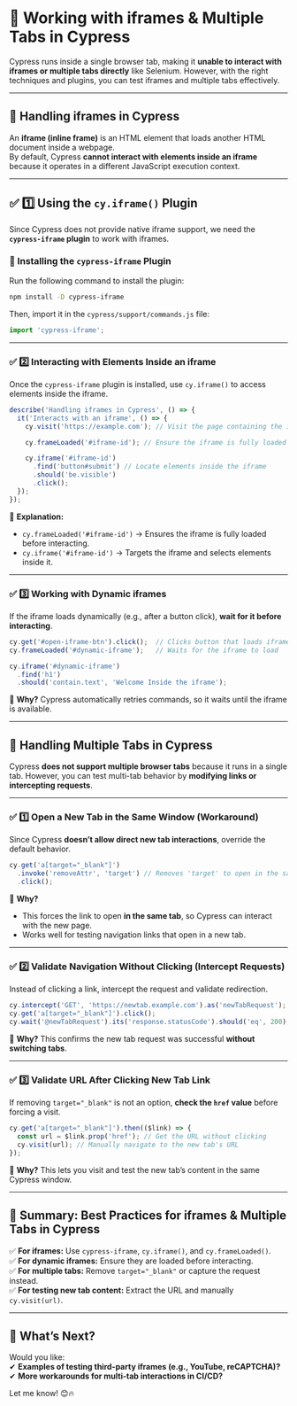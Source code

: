 # **📌 Working with iframes & Multiple Tabs in Cypress**  
Cypress runs inside a single browser tab, making it **unable to interact with iframes or multiple tabs directly** like Selenium. However, with the right techniques and plugins, you can test iframes and multiple tabs effectively.

---

## **🔹 Handling iframes in Cypress**  
An **iframe (inline frame)** is an HTML element that loads another HTML document inside a webpage.  
By default, Cypress **cannot interact with elements inside an iframe** because it operates in a different JavaScript execution context.  

---

## **✅ 1️⃣ Using the `cy.iframe()` Plugin**  
Since Cypress does not provide native iframe support, we need the **`cypress-iframe` plugin** to work with iframes.

### **🔧 Installing the `cypress-iframe` Plugin**  
Run the following command to install the plugin:  

```sh
npm install -D cypress-iframe
```

Then, import it in the `cypress/support/commands.js` file:  

```javascript
import 'cypress-iframe';
```

---

### **✅ 2️⃣ Interacting with Elements Inside an iframe**
Once the `cypress-iframe` plugin is installed, use `cy.iframe()` to access elements inside the iframe.

```javascript
describe('Handling iframes in Cypress', () => {
  it('Interacts with an iframe', () => {
    cy.visit('https://example.com'); // Visit the page containing the iframe

    cy.frameLoaded('#iframe-id'); // Ensure the iframe is fully loaded

    cy.iframe('#iframe-id')
      .find('button#submit') // Locate elements inside the iframe
      .should('be.visible')
      .click();
  });
});
```

📌 **Explanation:**  
- `cy.frameLoaded('#iframe-id')` → Ensures the iframe is fully loaded before interacting.  
- `cy.iframe('#iframe-id')` → Targets the iframe and selects elements inside it.  

---

### **✅ 3️⃣ Working with Dynamic iframes**  
If the iframe loads dynamically (e.g., after a button click), **wait for it before interacting**.

```javascript
cy.get('#open-iframe-btn').click();  // Clicks button that loads iframe
cy.frameLoaded('#dynamic-iframe');   // Waits for the iframe to load

cy.iframe('#dynamic-iframe')
  .find('h1')
  .should('contain.text', 'Welcome Inside the iframe');
```

📌 **Why?** Cypress automatically retries commands, so it waits until the iframe is available.

---

## **🔹 Handling Multiple Tabs in Cypress**  
Cypress **does not support multiple browser tabs** because it runs in a single tab. However, you can test multi-tab behavior by **modifying links or intercepting requests**.

---

### **✅ 1️⃣ Open a New Tab in the Same Window (Workaround)**  
Since Cypress **doesn’t allow direct new tab interactions**, override the default behavior.

```javascript
cy.get('a[target="_blank"]')
  .invoke('removeAttr', 'target') // Removes 'target' to open in the same tab
  .click();
```

📌 **Why?**  
- This forces the link to open **in the same tab**, so Cypress can interact with the new page.  
- Works well for testing navigation links that open in a new tab.

---

### **✅ 2️⃣ Validate Navigation Without Clicking (Intercept Requests)**  
Instead of clicking a link, intercept the request and validate redirection.

```javascript
cy.intercept('GET', 'https://newtab.example.com').as('newTabRequest');
cy.get('a[target="_blank"]').click();
cy.wait('@newTabRequest').its('response.statusCode').should('eq', 200);
```

📌 **Why?** This confirms the new tab request was successful **without switching tabs**.

---

### **✅ 3️⃣ Validate URL After Clicking New Tab Link**  
If removing `target="_blank"` is not an option, **check the `href` value** before forcing a visit.

```javascript
cy.get('a[target="_blank"]').then(($link) => {
  const url = $link.prop('href'); // Get the URL without clicking
  cy.visit(url); // Manually navigate to the new tab's URL
});
```

📌 **Why?** This lets you visit and test the new tab’s content in the same Cypress window.

---

## **📌 Summary: Best Practices for iframes & Multiple Tabs in Cypress**  
✅ **For iframes:** Use `cypress-iframe`, `cy.iframe()`, and `cy.frameLoaded()`.  
✅ **For dynamic iframes:** Ensure they are loaded before interacting.  
✅ **For multiple tabs:** Remove `target="_blank"` or capture the request instead.  
✅ **For testing new tab content:** Extract the URL and manually `cy.visit(url)`.  

---

## **🚀 What’s Next?**  
Would you like:  
✔ **Examples of testing third-party iframes (e.g., YouTube, reCAPTCHA)?**  
✔ **More workarounds for multi-tab interactions in CI/CD?**  

Let me know! 😊🔥
